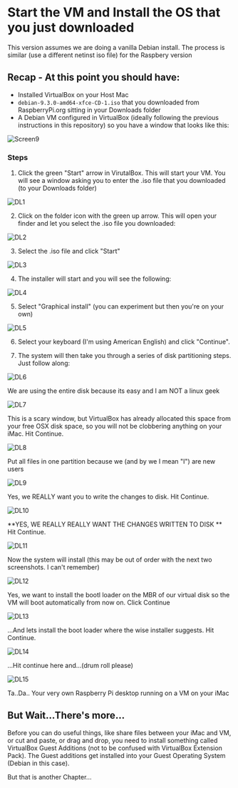 # Start the VM and Install the OS that you just downloaded
This version assumes we are doing a vanilla Debian install.  The process is similar (use a different netinst iso file) for the Raspbery version

## Recap - At this point you should have:

* Installed VirtualBox on your Host Mac
* `debian-9.3.0-amd64-xfce-CD-1.iso` that you downloaded from RaspberryPi.org sitting in your Downloads folder
* A Debian VM configured in VirtualBox (ideally following the previous instructions in this repository) so you have a window that looks like this:

![Screen9](https://user-images.githubusercontent.com/26580126/33409179-00bd6cce-d548-11e7-8f31-8fa99f4ef14a.png)

### Steps
1. Click the green "Start" arrow in VirutalBox.  This will start your VM.  You will see a window asking you to enter the .iso file that you downloaded (to your Downloads folder)

![DL1](https://user-images.githubusercontent.com/26580126/33412042-2f56bcb6-d557-11e7-9fdb-00dfb483a638.png)

2. Click on the folder icon with the green up arrow.  This will open your finder and let you select the .iso file you downloaded:

![DL2](https://user-images.githubusercontent.com/26580126/34025978-f2296e9e-e120-11e7-8c2b-2dcaa81b4812.png)

3. Select the .iso file and click "Start"

![DL3](https://user-images.githubusercontent.com/26580126/34026689-c5c29722-e125-11e7-8db5-2ea4d806fa4c.png)

4. The installer will start and you will see the following:

![DL4](https://user-images.githubusercontent.com/26580126/33412119-7a878b16-d557-11e7-99bf-8b29125d8ae1.png)

5. Select "Graphical install" (you can experiment but then you're on your own)

![DL5](https://user-images.githubusercontent.com/26580126/33412139-8f35b696-d557-11e7-91b0-f5fc74261f79.png)

6. Select your keyboard (I'm using American English) and click "Continue".

7. The system will then take you through a series of disk partitioning steps.  Just follow along:

![DL6](https://user-images.githubusercontent.com/26580126/33412190-de333dfe-d557-11e7-8ace-806de8f5e155.png)

We are using the entire disk because its easy and I am NOT a linux geek

![DL7](https://user-images.githubusercontent.com/26580126/33412200-eca41d36-d557-11e7-95da-dfc783bbbfc2.png)

This is a scary window, but VirtualBox has already allocated this space from your free OSX disk space, so you will not be clobbering anything on your iMac.  Hit Continue.

![DL8](https://user-images.githubusercontent.com/26580126/33412206-fc411f50-d557-11e7-9ac2-8d34cc73eacf.png)

Put all files in one partition because we (and by we I mean "I") are new users

![DL9](https://user-images.githubusercontent.com/26580126/33412221-1070faa4-d558-11e7-92a4-1bdcf297fba1.png)

Yes, we REALLY want you to write the changes to disk.  Hit Continue.

![DL10](https://user-images.githubusercontent.com/26580126/33412238-23d40320-d558-11e7-8ac1-19ded77c43a6.png)

**YES, WE REALLY REALLY WANT THE CHANGES WRITTEN TO DISK **  Hit Continue.

![DL11](https://user-images.githubusercontent.com/26580126/33412298-773a8412-d558-11e7-8eee-35ec95305c56.png)

Now the system will install (this may be out of order with the next two screenshots. I can't remember)

![DL12](https://user-images.githubusercontent.com/26580126/33412318-90d41d8e-d558-11e7-8177-0bc675de972e.png)

Yes, we want to install the bootl loader on the MBR of our virtual disk so the VM will boot automatically from now on.  Click Continue

![DL13](https://user-images.githubusercontent.com/26580126/33412339-a27dccb0-d558-11e7-826f-528bc86b3818.png)

...And lets install the boot loader where the wise installer suggests.  Hit Continue.

![DL14](https://user-images.githubusercontent.com/26580126/33412356-c0dcf078-d558-11e7-96da-d608376b6977.png)

...Hit continue here and...(drum roll please)

![DL15](https://user-images.githubusercontent.com/26580126/33412369-d72887a2-d558-11e7-82c3-e0aa593ab899.png)

Ta..Da.. Your very own Raspberry Pi desktop running on a VM on your iMac

## But Wait...There's more...

Before you can do useful things, like share files between your iMac and VM, or cut and paste, or drag and drop, you need to install something called VirtualBox Guest Additions (not to be confused with VirtualBox Extension Pack).  The Guest additions get installed into your Guest Operating System (Debian in this case).

But that is another Chapter...


